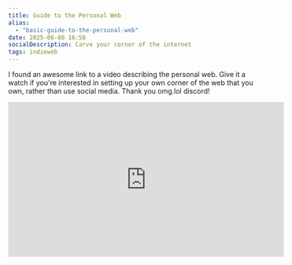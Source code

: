 ```yaml
---
title: Guide to the Personal Web
alias:
  - "basic-guide-to-the-personal-web"
date: 2025-06-08 16:58
socialDescription: Carve your corner of the internet
tags: indieweb 
---
```

I found an awesome link to a video describing the personal web. Give it a watch if you're interested in setting up your own corner of the web that you own, rather than use social media. Thank you omg.lol discord!

<div class="yt">
<iframe width="560" height="315" src="https://www.youtube-nocookie.com/embed/dBu4GD-Ib5M?si=a6PCVDPcCOS11jB0" title="YouTube video player" frameborder="0" allow="accelerometer; autoplay; clipboard-write; encrypted-media; gyroscope; picture-in-picture; web-share" referrerpolicy="strict-origin-when-cross-origin" allowfullscreen></iframe>
</div>